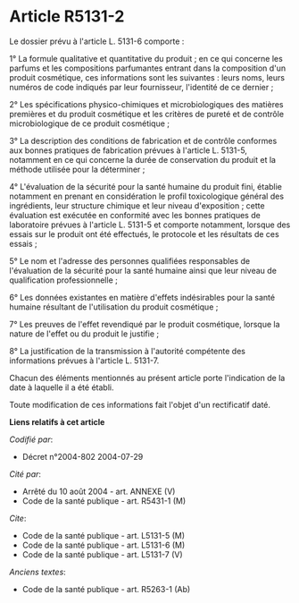 # Article R5131-2

Le dossier prévu à l'article L. 5131-6 comporte :

1° La formule qualitative et quantitative du produit ; en ce qui concerne les parfums et les compositions parfumantes entrant
dans la composition d'un produit cosmétique, ces informations sont les suivantes : leurs noms, leurs numéros de code indiqués
par leur fournisseur, l'identité de ce dernier ;

2° Les spécifications physico-chimiques et microbiologiques des matières premières et du produit cosmétique et les critères
de pureté et de contrôle microbiologique de ce produit cosmétique ;

3° La description des conditions de fabrication et de contrôle conformes aux bonnes pratiques de fabrication prévues à
l'article L. 5131-5, notamment en ce qui concerne la durée de conservation du produit et la méthode utilisée pour la
déterminer ;

4° L'évaluation de la sécurité pour la santé humaine du produit fini, établie notamment en prenant en considération le profil
toxicologique général des ingrédients, leur structure chimique et leur niveau d'exposition ; cette évaluation est exécutée en
conformité avec les bonnes pratiques de laboratoire prévues à l'article L. 5131-5 et comporte notamment, lorsque des essais
sur le produit ont été effectués, le protocole et les résultats de ces essais ;

5° Le nom et l'adresse des personnes qualifiées responsables de l'évaluation de la sécurité pour la santé humaine ainsi que
leur niveau de qualification professionnelle ;

6° Les données existantes en matière d'effets indésirables pour la santé humaine résultant de l'utilisation du produit
cosmétique ;

7° Les preuves de l'effet revendiqué par le produit cosmétique, lorsque la nature de l'effet ou du produit le justifie ;

8° La justification de la transmission à l'autorité compétente des informations prévues à l'article L. 5131-7.

Chacun des éléments mentionnés au présent article porte l'indication de la date à laquelle il a été établi.

Toute modification de ces informations fait l'objet d'un rectificatif daté.

**Liens relatifs à cet article**

_Codifié par_:

  - Décret n°2004-802 2004-07-29

_Cité par_:

  - Arrêté du 10 août 2004 - art. ANNEXE (V)
  - Code de la santé publique - art. R5431-1 (M)

_Cite_:

  - Code de la santé publique - art. L5131-5 (M)
  - Code de la santé publique - art. L5131-6 (M)
  - Code de la santé publique - art. L5131-7 (V)

_Anciens textes_:

  - Code de la santé publique - art. R5263-1 (Ab)
